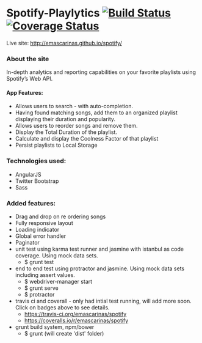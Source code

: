 # Spotify-Playlytics [![Build Status](https://travis-ci.org/emascarinas/spotify.svg?branch=master)](https://travis-ci.org/emascarinas/spotify) [![Coverage Status](https://coveralls.io/repos/emascarinas/spotify/badge.svg)](https://coveralls.io/r/emascarinas/spotify)

Live site: http://emascarinas.github.io/spotify/

### About the site
In-depth analytics and reporting capabilities on your favorite playlists using Spotify’s Web API.

#### App Features:
* Allows users to search - with auto-completion.
* Having found matching songs, add them to an organized playlist displaying their duration and popularity.
* Allows users to reorder songs and remove them.
* Display the Total Duration of the playlist.
* Calculate and display the Coolness Factor of that playlist
* Persist playlists to Local Storage

### Technologies used:
* AngularJS
* Twitter Bootstrap
* Sass

### Added features:
* Drag and drop on re ordering songs
* Fully responsive layout
* Loading indicator
* Global error handler
* Paginator
* unit test using karma test runner and jasmine with istanbul as code coverage. Using mock data sets.
  * $ grunt test 
* end to end test using protractor and jasmine. Using mock data sets including assert values.
  * $ webdriver-manager start
  * $ grunt serve
  * $ protractor
* travis ci and coverall - only had intial test running, will add more soon. Click on badges above to see details.
  * https://travis-ci.org/emascarinas/spotify
  * https://coveralls.io/r/emascarinas/spotify
* grunt build system, npm/bower
  * $ grunt (will create 'dist' folder)





